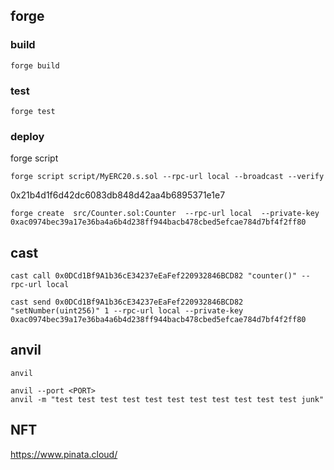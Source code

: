 ## forge 

### build
```
forge build
```

### test 

```
forge test
```


### deploy

forge script

```
forge script script/MyERC20.s.sol --rpc-url local --broadcast --verify
```

0x21b4d1f6d42dc6083db848d42aa4b6895371e1e7


```
forge create  src/Counter.sol:Counter  --rpc-url local  --private-key 0xac0974bec39a17e36ba4a6b4d238ff944bacb478cbed5efcae784d7bf4f2ff80
```

## cast

```
cast call 0x0DCd1Bf9A1b36cE34237eEaFef220932846BCD82 "counter()" --rpc-url local

cast send 0x0DCd1Bf9A1b36cE34237eEaFef220932846BCD82 "setNumber(uint256)" 1 --rpc-url local --private-key 0xac0974bec39a17e36ba4a6b4d238ff944bacb478cbed5efcae784d7bf4f2ff80
```


## anvil

```
anvil

anvil --port <PORT>
anvil -m "test test test test test test test test test test test junk"

```

## NFT  

https://www.pinata.cloud/



